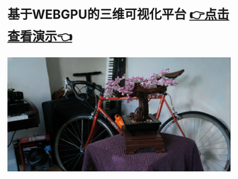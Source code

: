 # 基于WEBGPU的三维可视化平台  [👉点击查看演示👈](https://jonhe2002.github.io/gitwiki/demo.html)
![Example Render generated by the renderer](example.png)
